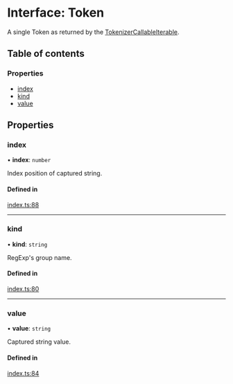 # Interface: Token

A single Token as returned by the [TokenizerCallableIterable](../README.md#tokenizercallableiterable).

## Table of contents

### Properties

- [index](Token.md#index)
- [kind](Token.md#kind)
- [value](Token.md#value)

## Properties

### index

• **index**: `number`

Index position of captured string.

#### Defined in

[index.ts:88](https://github.com/stagas/tokenizer-next/blob/main/src/index.ts#L88)

___

### kind

• **kind**: `string`

RegExp's group name.

#### Defined in

[index.ts:80](https://github.com/stagas/tokenizer-next/blob/main/src/index.ts#L80)

___

### value

• **value**: `string`

Captured string value.

#### Defined in

[index.ts:84](https://github.com/stagas/tokenizer-next/blob/main/src/index.ts#L84)
